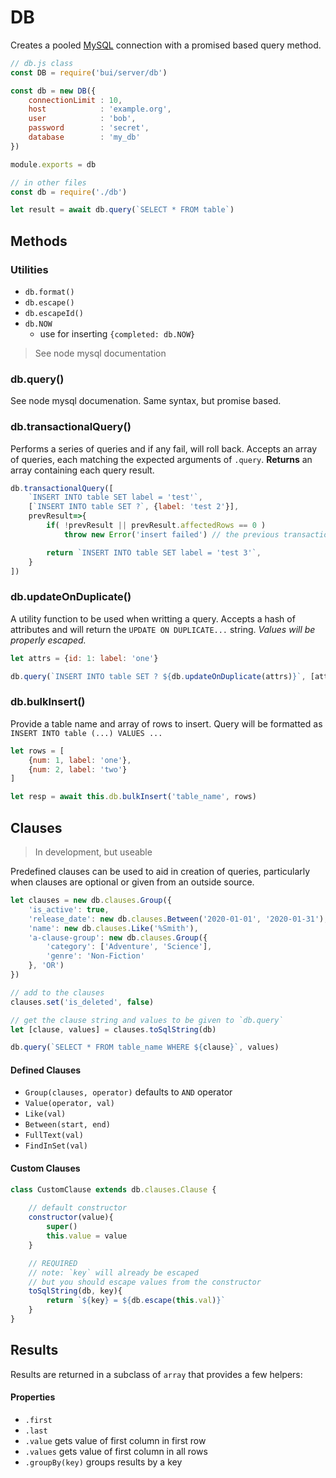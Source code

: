 # DB

Creates a pooled [MySQL](https://www.npmjs.com/package/mysql) connection with
a promised based query method.

```js
// db.js class
const DB = require('bui/server/db')

const db = new DB({
    connectionLimit : 10,
    host            : 'example.org',
    user            : 'bob',
    password        : 'secret',
    database        : 'my_db'
})

module.exports = db

// in other files
const db = require('./db')

let result = await db.query(`SELECT * FROM table`)
```

## Methods

### Utilities
- `db.format()`
- `db.escape()`
- `db.escapeId()`
- `db.NOW`
    - use for inserting `{completed: db.NOW}`

> See node mysql documentation

### db.query()
See node mysql documenation. Same syntax, but promise based.

### db.transactionalQuery()
Performs a series of queries and if any fail, will roll back. Accepts an array of queries, each matching the expected arguments of `.query`. **Returns** an array containing each query result.

```js
db.transactionalQuery([
    `INSERT INTO table SET label = 'test'`,
    [`INSERT INTO table SET ?`, {label: 'test 2'}],
    prevResult=>{
        if( !prevResult || prevResult.affectedRows == 0 )
            throw new Error('insert failed') // the previous transactions will roll back

        return `INSERT INTO table SET label = 'test 3'`,
    }
])
```

### db.updateOnDuplicate()
A utility function to be used when writting a query. Accepts a hash of attributes and will return the `UPDATE ON DUPLICATE...` string. *Values will be properly escaped.*

```js
let attrs = {id: 1: label: 'one'}

db.query(`INSERT INTO table SET ? ${db.updateOnDuplicate(attrs)}`, [attrs])

```

### db.bulkInsert()
Provide a table name and array of rows to insert. Query will be formatted as `INSERT INTO table (...) VALUES ...`

```js
let rows = [
    {num: 1, label: 'one'},
    {num: 2, label: 'two'}
]

let resp = await this.db.bulkInsert('table_name', rows)
```

## Clauses
> In development, but useable

Predefined clauses can be used to aid in creation of queries, particularly when clauses are optional or given from an outside source.

```js
let clauses = new db.clauses.Group({
    'is_active': true,
    'release_date': new db.clauses.Between('2020-01-01', '2020-01-31'),
    'name': new db.clauses.Like('%Smith'),
    'a-clause-group': new db.clauses.Group({
        'category': ['Adventure', 'Science'],
        'genre': 'Non-Fiction'
    }, 'OR')
})

// add to the clauses
clauses.set('is_deleted', false)

// get the clause string and values to be given to `db.query`
let [clause, values] = clauses.toSqlString(db)

db.query(`SELECT * FROM table_name WHERE ${clause}`, values)
```

#### Defined Clauses
- `Group(clauses, operator)` defaults to `AND` operator
- `Value(operator, val)`
- `Like(val)`
- `Between(start, end)`
- `FullText(val)`
- `FindInSet(val)`

#### Custom Clauses
```js
class CustomClause extends db.clauses.Clause {
    
    // default constructor
    constructor(value){
        super()
        this.value = value
    }

    // REQUIRED
    // note: `key` will already be escaped
    // but you should escape values from the constructor
    toSqlString(db, key){
        return `${key} = ${db.escape(this.val)}`
    }
}
```

## Results
Results are returned in a subclass of `array` that provides a few helpers:

#### Properties
- `.first`
- `.last`
- `.value` gets value of first column in first row
- `.values` gets value of first column in all rows
- `.groupBy(key)` groups results by a key